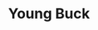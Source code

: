 ---
pid: rs145
title: Young Buck
location_transcription: 60th and Market or Cobbs Creek Pkwy or wherever MK Asante
  is from PHL
coordinates: "[-75.240608464216, 39.961859261188]"
zipcode: '19147'
gen_neighborhood: South Philadelphia
neighborhood: Queen Village,Bella Vista,Pennsport,Italian Market
outside_phl: 
age: '25'
age_range: 20-29
instagram: 
image_file_name: rs_145.jpg
proposal_transcription: |-
  MK Asante Book - he's an author who wrote a well known autobiography about growing up in Philadelphia.
  A male deer standing on a sheet of metal stamped w pages of dollar bills
  Young black man standing astride next to the deer
topic: Person
topic_summary: 0, 0
type: Sculpture Statue
keywords_other: literature, author
credit: Griffith Ridgway
image_labels: 
twitter: 
facebook: 
permalink: "/monuments/rs145/"
layout: item-page
---